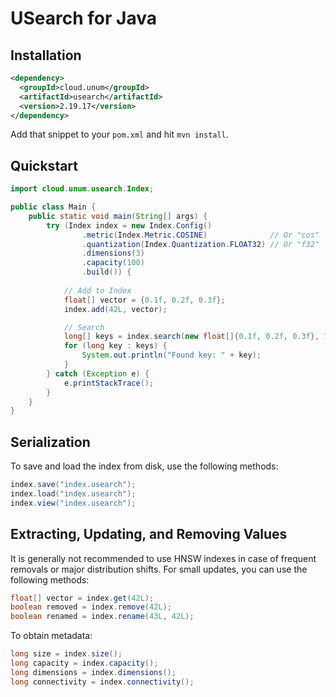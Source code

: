 # USearch for Java

## Installation

```xml
<dependency>
  <groupId>cloud.unum</groupId>
  <artifactId>usearch</artifactId>
  <version>2.19.17</version>
</dependency>
```

Add that snippet to your `pom.xml` and hit `mvn install`.

## Quickstart

```java
import cloud.unum.usearch.Index;

public class Main {
    public static void main(String[] args) {
        try (Index index = new Index.Config()
                .metric(Index.Metric.COSINE)              // Or "cos"
                .quantization(Index.Quantization.FLOAT32) // Or "f32"
                .dimensions(3)
                .capacity(100)
                .build()) {
            
            // Add to Index
            float[] vector = {0.1f, 0.2f, 0.3f};
            index.add(42L, vector);

            // Search
            long[] keys = index.search(new float[]{0.1f, 0.2f, 0.3f}, 10);
            for (long key : keys) {
                System.out.println("Found key: " + key);
            }
        } catch (Exception e) {
            e.printStackTrace();
        }
    }
}
```

## Serialization

To save and load the index from disk, use the following methods:

```java
index.save("index.usearch");
index.load("index.usearch");
index.view("index.usearch");
```

## Extracting, Updating, and Removing Values

It is generally not recommended to use HNSW indexes in case of frequent removals or major distribution shifts.
For small updates, you can use the following methods:

```java
float[] vector = index.get(42L);
boolean removed = index.remove(42L);
boolean renamed = index.rename(43L, 42L);
```

To obtain metadata:

```java
long size = index.size();
long capacity = index.capacity();
long dimensions = index.dimensions();
long connectivity = index.connectivity();
```
